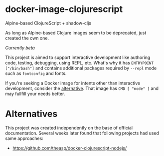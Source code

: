 # docker-image-clojurescript

Alpine-based ClojureScript + shadow-cljs

As long as Alpine-based Clojure images seem to be deprecated, just created the own one.

*Currently beta*

This project is aimed to support interactive development like authoring code, testing, debugging, using REPL, etc.
What's why it has `ENTRYPOINT ["/bin/bash"]` and contains additional packages required by `--repl` mode such as `fontconfig` and fonts.

If you're seeking a Docker image for intents other than interactive development, consider 
the [alternative](https://github.com/theasp/docker-clojurescript-nodejs/). That image has `CMD [ "node" ]` and may 
fullfill your needs better. 

# Alternatives

This project was created independently on the base of official documentation. Several weeks later found that following projects had used same approaches:

* https://github.com/theasp/docker-clojurescript-nodejs/
